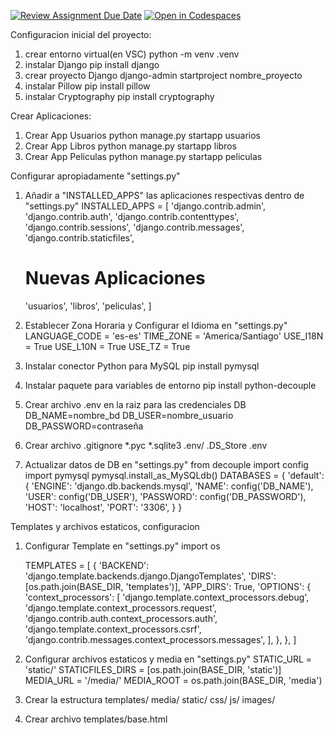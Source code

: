[![Review Assignment Due Date](https://classroom.github.com/assets/deadline-readme-button-22041afd0340ce965d47ae6ef1cefeee28c7c493a6346c4f15d667ab976d596c.svg)](https://classroom.github.com/a/Nyz_m2tV)
[![Open in Codespaces](https://classroom.github.com/assets/launch-codespace-2972f46106e565e64193e422d61a12cf1da4916b45550586e14ef0a7c637dd04.svg)](https://classroom.github.com/open-in-codespaces?assignment_repo_id=17078082)

Configuracion inicial del proyecto:
1. crear entorno virtual(en VSC) 
    python -m venv .venv
2. instalar Django
    pip install django
3. crear proyecto Django
    django-admin startproject nombre_proyecto
4. instalar Pillow
    pip install pillow
5. instalar Cryptography
    pip install cryptography

Crear Aplicaciones:
1. Crear App Usuarios
    python manage.py startapp usuarios
2. Crear App Libros
    python manage.py startapp libros
3. Crear App Peliculas
    python manage.py startapp peliculas

Configurar apropiadamente "settings.py"
1. Añadir a "INSTALLED_APPS" las aplicaciones respectivas dentro de "settings.py"
    INSTALLED_APPS = [
    'django.contrib.admin',
    'django.contrib.auth',
    'django.contrib.contenttypes',
    'django.contrib.sessions',
    'django.contrib.messages',
    'django.contrib.staticfiles',
    
    # Nuevas Aplicaciones
    'usuarios',
    'libros',
    'peliculas',
]
2. Establecer Zona Horaria y Configurar el Idioma en "settings.py"
    LANGUAGE_CODE = 'es-es'
    TIME_ZONE = 'America/Santiago'
    USE_I18N = True
    USE_L10N = True
    USE_TZ = True
3. Instalar conector Python para MySQL
    pip install pymysql
4. Instalar paquete para variables de entorno
    pip install python-decouple
5. Crear archivo .env en la raiz para las credenciales DB
    DB_NAME=nombre_bd
    DB_USER=nombre_usuario
    DB_PASSWORD=contraseña
6. Crear archivo .gitignore
    *.pyc
    *.sqlite3
    .env/
    .DS_Store
    .env
7. Actualizar datos de DB en "settings.py"
    from decouple import config
    import pymysql
    pymysql.install_as_MySQLdb()
    DATABASES = {
    'default': {
        'ENGINE': 'django.db.backends.mysql',
        'NAME': config('DB_NAME'),
        'USER': config('DB_USER'),
        'PASSWORD': config('DB_PASSWORD'),
        'HOST': 'localhost',
        'PORT': '3306',
    }
    }

Templates y archivos estaticos, configuracion
1. Configurar Template en "settings.py"
    import os

    TEMPLATES = [
    {
        'BACKEND': 'django.template.backends.django.DjangoTemplates',
        'DIRS': [os.path.join(BASE_DIR, 'templates')],
        'APP_DIRS': True,
        'OPTIONS': {
            'context_processors': [
                'django.template.context_processors.debug',
                'django.template.context_processors.request',
                'django.contrib.auth.context_processors.auth',
                'django.template.context_processors.csrf',
                'django.contrib.messages.context_processors.messages',
            ],
        },
    },
    ]
2. Configurar archivos estaticos y media en "settings.py"
    STATIC_URL = 'static/'
    STATICFILES_DIRS = [os.path.join(BASE_DIR, 'static')]  
    MEDIA_URL = '/media/'
    MEDIA_ROOT = os.path.join(BASE_DIR, 'media')  
3. Crear la estructura
    templates/
    media/
    static/
        css/
        js/
        images/
4. Crear archivo templates/base.html
    <!-- <!DOCTYPE html>
    <html lang="es">
    <head>
    <meta charset="UTF-8">
    <title>{% block title %}Medios de Arte{% endblock %}</title>
    {% load static %} -->
    <!-- CSS de Bootstrap desde CDN -->
    <!-- <link rel="stylesheet" href="https://stackpath.bootstrapcdn.com/bootstrap/4.5.2/css/bootstrap.min.css"> -->
    <!-- Tu archivo de estilos CSS -->
    <!-- <link rel="stylesheet" href="{% static 'css/estilos.css' %}">
    </head>
    <body> -->
    <!-- Barra de navegación -->
    <!-- <nav class="navbar navbar-expand-lg navbar-dark bg-dark">
        <div class="container">
            <a class="navbar-brand" href="{% url 'usuarios:login' %}">Medios de Arte</a>
            <button class="navbar-toggler" type="button" data-toggle="collapse" data-target="#navbarContenido" aria-controls="navbarContenido" aria-expanded="false" aria-label="Toggle navigation">
                <span class="navbar-toggler-icon"></span>
            </button>

            <div class="collapse navbar-collapse" id="navbarContenido">
                <ul class="navbar-nav mr-auto">
                    <li class="nav-item">
                        <a class="nav-link" href="{% url 'libros:lista_articulos' %}">Blog</a>
                    </li>
                    <li class="nav-item">
                        <a class="nav-link" href="{% url 'peliculas:lista_cartel' %}">Galería</a>
                    </li>
                </ul>
                <ul class="navbar-nav">
                    {% if user.is_authenticated %}
                        <li class="nav-item dropdown">
                            <a class="nav-link dropdown-toggle" href="#" id="navbarDropdown" role="button" data-toggle="dropdown" aria-haspopup="true" aria-expanded="false">
                                {{ user.username }}
                            </a>
                            <div class="dropdown-menu dropdown-menu-right" aria-labelledby="navbarDropdown">
                                {% if user.perfil.rol == 'administrador' %}
                                    <a class="dropdown-item" href="{% url 'admin:index' %}">Panel de Administración</a>
                                {% endif %}
                                <a class="dropdown-item" href="#">Perfil</a>
                                <div class="dropdown-divider"></div>
                                <a class="dropdown-item" href="{% url 'usuarios:logout' %}">Cerrar Sesión</a>
                            </div>
                        </li>
                    {% else %}
                        <li class="nav-item">
                            <a class="nav-link" href="{% url 'usuarios:login' %}">Iniciar Sesión</a>
                        </li>
                        <li class="nav-item">
                            <a class="nav-link" href="{% url 'usuarios:registro' %}">Registrarse</a>
                        </li>
                    {% endif %}
                </ul>
            </div>
        </div>
    </nav> -->

    <!-- Contenido principal -->
    <!-- <div class="container mt-4">
        {% block content %}
        {% endblock %}
    </div> -->

    <!-- Pie de página -->
    <!-- <footer class="bg-dark text-white mt-4">
        <div class="container text-center py-3">
            &copy; 2024 Alejandro Merino. Todos los derechos reservados.
        </div>
    </footer> -->

    <!-- JavaScript de Bootstrap desde CDN -->
    <!-- <script src="https://code.jquery.com/jquery-3.5.1.slim.min.js"></script>
    <script
        src="https://cdn.jsdelivr.net/npm/popper.js@1.16.1/dist/umd/popper.min.js">
    </script>
    <script
        src="https://stackpath.bootstrapcdn.com/bootstrap/4.5.2/js/bootstrap.min.js">
    </script> -->
    <!-- Tu archivo de scripts JS -->
    <!-- <script src="{% static 'js/scripts.js' %}"></script>
    </body>
    </html>  -->

